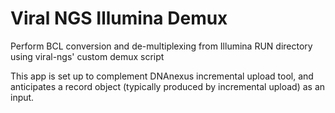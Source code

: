 # Viral NGS Illumina Demux

Perform BCL conversion and de-multiplexing from Illumina RUN directory using viral-ngs' custom demux script

This app is set up to complement DNAnexus incremental upload tool, and anticipates a record object (typically produced by incremental upload) as an input.
